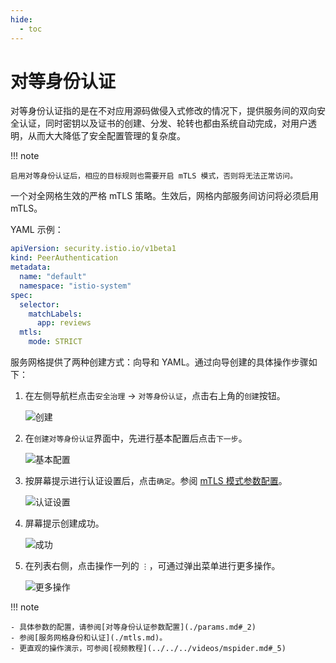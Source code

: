 ```yaml
---
hide:
  - toc
---
```


# 对等身份认证

对等身份认证指的是在不对应用源码做侵入式修改的情况下，提供服务间的双向安全认证，同时密钥以及证书的创建、分发、轮转也都由系统自动完成，对用户透明，从而大大降低了安全配置管理的复杂度。

!!! note

    启用对等身份认证后，相应的目标规则也需要开启 mTLS 模式，否则将无法正常访问。

一个对全网格生效的严格 mTLS 策略。生效后，网格内部服务间访问将必须启用 mTLS。

YAML 示例：

```yaml
apiVersion: security.istio.io/v1beta1
kind: PeerAuthentication
metadata:
  name: "default"
  namespace: "istio-system"
spec:
  selector:
    matchLabels:
      app: reviews
  mtls:
    mode: STRICT
```

服务网格提供了两种创建方式：向导和 YAML。通过向导创建的具体操作步骤如下：

1. 在左侧导航栏点击`安全治理` -> `对等身份认证`，点击右上角的`创建`按钮。

    ![创建](https://docs.daocloud.io/daocloud-docs-images/docs/mspider/images/peer01.png)

2. 在`创建对等身份认证`界面中，先进行基本配置后点击`下一步`。

    ![基本配置](https://docs.daocloud.io/daocloud-docs-images/docs/mspider/images/peer02.png)

3. 按屏幕提示进行认证设置后，点击`确定`。参阅 [mTLS 模式参数配置](./params.md#-mtls)。

    ![认证设置](https://docs.daocloud.io/daocloud-docs-images/docs/mspider/images/peer03.png)

4. 屏幕提示创建成功。

    ![成功](https://docs.daocloud.io/daocloud-docs-images/docs/mspider/images/peer04.png)

5. 在列表右侧，点击操作一列的 `⋮`，可通过弹出菜单进行更多操作。

    ![更多操作](https://docs.daocloud.io/daocloud-docs-images/docs/mspider/images/peer05.png)

!!! note

    - 具体参数的配置，请参阅[对等身份认证参数配置](./params.md#_2)
    - 参阅[服务网格身份和认证](./mtls.md)。
    - 更直观的操作演示，可参阅[视频教程](../../../videos/mspider.md#_5)

